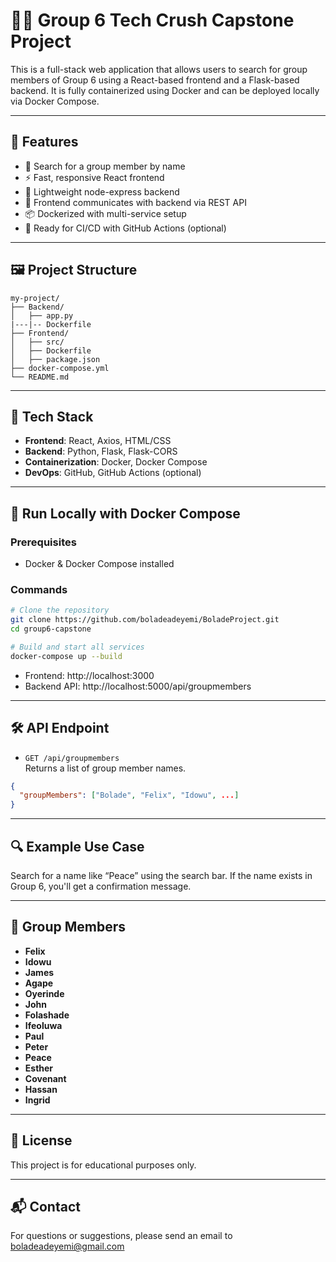 # 👨‍💻 Group 6 Tech Crush Capstone Project

This is a full-stack web application that allows users to search for group members of Group 6 using a React-based frontend and a Flask-based backend. It is fully containerized using Docker and can be deployed locally via Docker Compose.

---

## 🚀 Features

- 🔎 Search for a group member by name
- ⚡ Fast, responsive React frontend
- 🐍 Lightweight node-express backend
- 🔗 Frontend communicates with backend via REST API
- 📦 Dockerized with multi-service setup
- 🔄 Ready for CI/CD with GitHub Actions (optional)

---

## 🖼️ Project Structure

```
my-project/
├── Backend/
│   ├── app.py
|---|-- Dockerfile
├── Frontend/
│   ├── src/
│   ├── Dockerfile
│   ├── package.json
├── docker-compose.yml
└── README.md
```

---

## 🧪 Tech Stack

- **Frontend**: React, Axios, HTML/CSS
- **Backend**: Python, Flask, Flask-CORS
- **Containerization**: Docker, Docker Compose
- **DevOps**: GitHub, GitHub Actions (optional)

---

## 🐳 Run Locally with Docker Compose

### Prerequisites

- Docker & Docker Compose installed

### Commands

```bash
# Clone the repository
git clone https://github.com/boladeadeyemi/BoladeProject.git
cd group6-capstone

# Build and start all services
docker-compose up --build
```

- Frontend: http://localhost:3000
- Backend API: http://localhost:5000/api/groupmembers

---

## 🛠️ API Endpoint

- `GET /api/groupmembers`  
  Returns a list of group member names.

```json
{
  "groupMembers": ["Bolade", "Felix", "Idowu", ...]
}
```

---

## 🔍 Example Use Case

Search for a name like “Peace” using the search bar. If the name exists in Group 6, you'll get a confirmation message.

---

## 🤝 Group Members

- **Felix**
- **Idowu**
- **James**
- **Agape**
- **Oyerinde**
- **John**
- **Folashade**
- **Ifeoluwa**
- **Paul**
- **Peter**
- **Peace**
- **Esther**
- **Covenant**
- **Hassan**
- **Ingrid**

---

## 📄 License

This project is for educational purposes only.

---

## 📬 Contact

For questions or suggestions, please send an email to boladeadeyemi@gmail.com
